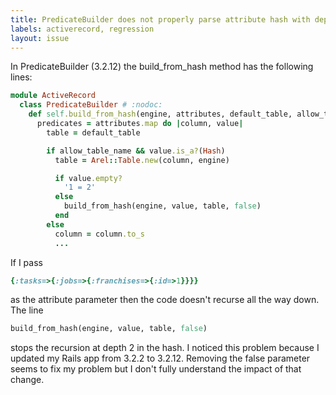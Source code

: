 ```yaml
---
title: PredicateBuilder does not properly parse attribute hash with depth more than 2
labels: activerecord, regression
layout: issue
---
```


In PredicateBuilder (3.2.12) the build_from_hash method has the following lines:

``` ruby
module ActiveRecord
  class PredicateBuilder # :nodoc:
    def self.build_from_hash(engine, attributes, default_table, allow_table_name = true)
      predicates = attributes.map do |column, value|
        table = default_table

        if allow_table_name && value.is_a?(Hash)
          table = Arel::Table.new(column, engine)

          if value.empty?
            '1 = 2'
          else
            build_from_hash(engine, value, table, false)
          end
        else
          column = column.to_s
          ...
```

If I pass

``` ruby
{:tasks=>{:jobs=>{:franchises=>{:id=>1}}}}
```

 as the attribute parameter then the code doesn't recurse all the way down.  The line

``` ruby
build_from_hash(engine, value, table, false)
```

stops the recursion at depth 2 in the hash.  I noticed this problem because I updated my Rails app from 3.2.2 to 3.2.12.  Removing the false parameter seems to fix my problem but I don't fully understand the impact of that change.

